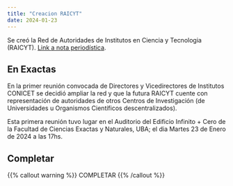 ```yaml
---
title: "Creacion RAICYT"
date: 2024-01-23
---
```


Se creó la Red de Autoridades de Institutos en Ciencia y Tecnologia (RAICYT). [Link a nota periodística](https://www.eldestapeweb.com/sociedad/ciencia/crearon-una-red-federal-de-directores-de-institutos-para-resistir-el-ataque-a-la-ciencia-2024125060).

## En Exactas

En la primer reunión convocada de Directores y Vicedirectores de Institutos CONICET se decidió ampliar la red y que la futura RAICYT cuente con representación de autoridades de otros Centros de Investigación (de Universidades u Organismos Científicos descentralizados).

Esta primera reunión tuvo lugar en el Auditorio del Edificio Infinito + Cero de la Facultad de Ciencias Exactas y Naturales, UBA; el dia Martes 23 de Enero de 2024 a las 17hs.

## Completar

{{% callout warning %}}
COMPLETAR
{{% /callout %}}